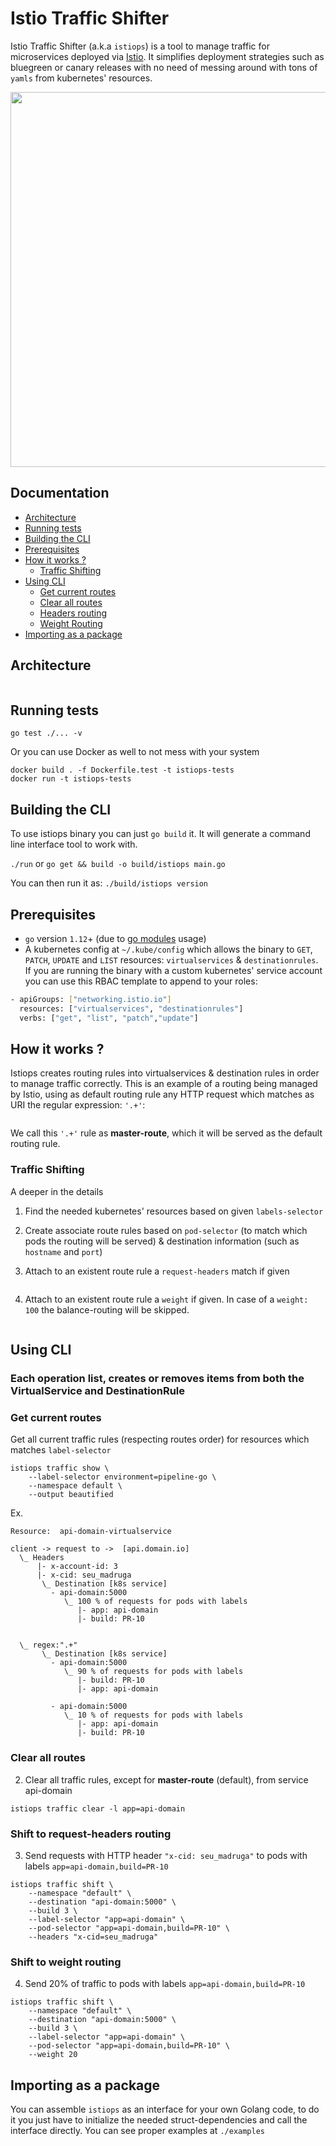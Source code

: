 # Istio Traffic Shifter

Istio Traffic Shifter (a.k.a `istiops`) is a tool to manage traffic for microservices deployed via [Istio](https://istio.io/). It simplifies deployment strategies such as bluegreen or canary releases with no need of messing around with tons of `yamls` from kubernetes' resources.

<p align="center">
    <a href="https://asciinema.org/a/5ZpTTNkp8ysM4C50y7ibxkce9?autoplay=1"><img src="https://asciinema.org/a/5ZpTTNkp8ysM4C50y7ibxkce9.png" width="600"/></a>
</p>

## Documentation

* [Architecture](#architecure)
* [Running tests](#running-tests)
* [Building the CLI](#building-the-cli)
* [Prerequisites](#prerequisites)
* [How it works ?](#how-it-works-?)
    - [Traffic Shifting](#traffic-shifting)
* [Using CLI](#using-cli)
    - [Get current routes](#get-current-routes)
    - [Clear all routes](#clear-all-routes)
    - [Headers routing](#shift-to-request-headers-routing)
    - [Weight Routing](#shift-to-weight-routing)
* [Importing as a package](#importing-as-a-package)

## Architecture

<img src="https://github.com/pismo/istiops/blob/master/imgs/overview.png" alt="">

## Running tests

`go test ./... -v`

Or you can use Docker as well to not mess with your system

```shell script
docker build . -f Dockerfile.test -t istiops-tests
docker run -t istiops-tests
```

## Building the CLI

To use istiops binary you can just `go build` it. It will generate a command line interface tool to work with.

`./run` or `go get && build -o build/istiops main.go`

You can then run it as: `./build/istiops version`

## Prerequisites

- `go` version `1.12`+ (due to [go modules](https://github.com/golang/go/wiki/Modules#quick-start) usage)
- A kubernetes config at `~/.kube/config` which allows the binary to `GET`, `PATCH`, `UPDATE` and `LIST` resources: `virtualservices` & `destinationrules`.
 If you are running the binary with a custom kubernetes' service account you can use this RBAC template to append to your roles:

```sh
- apiGroups: ["networking.istio.io"]
  resources: ["virtualservices", "destinationrules"]
  verbs: ["get", "list", "patch","update"]
  ````

## How it works ?

Istiops creates routing rules into virtualservices & destination rules in order to manage traffic correctly. This is an example of a routing being managed by Istio, using as default routing rule any HTTP request which matches as URI the regular expression: `'.+'`:

<img src="https://github.com/pismo/istiops/blob/master/imgs/howitworks1.png" alt="">

We call this `'.+'` rule as **master-route**, which it will be served as the default routing rule.

### Traffic Shifting

A deeper in the details

1. Find the needed kubernetes' resources based on given `labels-selector`

2. Create associate route rules based on `pod-selector` (to match which pods the routing will be served) & destination information (such as `hostname` and `port`)

3. Attach to an existent route rule a `request-headers` match if given

<img src="https://github.com/pismo/istiops/blob/master/imgs/howitworks2.png" alt="">

4. Attach to an existent route rule a `weight` if given. In case of a `weight: 100` the balance-routing will be skipped.

<img src="https://github.com/pismo/istiops/blob/master/imgs/howitworks3.png" alt="">

## Using CLI

### Each operation list, creates or removes items from both the VirtualService and DestinationRule

### Get current routes

Get all current traffic rules (respecting routes order) for resources which matches `label-selector`

```shell script
istiops traffic show \
    --label-selector environment=pipeline-go \
    --namespace default \
    --output beautified
```

Ex.

```
Resource:  api-domain-virtualservice

client -> request to ->  [api.domain.io]
  \_ Headers
      |- x-account-id: 3
      |- x-cid: seu_madruga
       \_ Destination [k8s service]
         - api-domain:5000
            \_ 100 % of requests for pods with labels
               |- app: api-domain
               |- build: PR-10


  \_ regex:".+"
       \_ Destination [k8s service]
         - api-domain:5000
            \_ 90 % of requests for pods with labels
               |- build: PR-10
               |- app: api-domain

         - api-domain:5000
            \_ 10 % of requests for pods with labels
               |- app: api-domain
               |- build: PR-10
```

### Clear all routes

2. Clear all traffic rules, except for **master-route** (default), from service api-domain

`istiops traffic clear -l app=api-domain`

### Shift to request-headers routing

3. Send requests with HTTP header `"x-cid: seu_madruga"` to pods with labels `app=api-domain,build=PR-10`

```shell script
istiops traffic shift \
    --namespace "default" \
    --destination "api-domain:5000" \
    --build 3 \
    --label-selector "app=api-domain" \
    --pod-selector "app=api-domain,build=PR-10" \
    --headers "x-cid=seu_madruga"
```

### Shift to weight routing
4. Send 20% of traffic to pods with labels `app=api-domain,build=PR-10`

```shell script
istiops traffic shift \
    --namespace "default" \
    --destination "api-domain:5000" \
    --build 3 \
    --label-selector "app=api-domain" \
    --pod-selector "app=api-domain,build=PR-10" \
    --weight 20
```

## Importing as a package

You can assemble `istiops` as an interface for your own Golang code, to do it you just have to initialize the needed struct-dependencies and call the interface directly. You can see proper examples at `./examples`